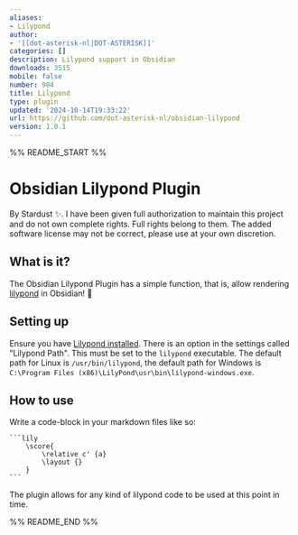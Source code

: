 ```yaml
---
aliases:
- Lilypond
author:
- '[[dot-asterisk-nl|DOT-ASTERISK]]'
categories: []
description: Lilypond support in Obsidian
downloads: 3515
mobile: false
number: 984
title: Lilypond
type: plugin
updated: '2024-10-14T19:33:22'
url: https://github.com/dot-asterisk-nl/obsidian-lilypond
version: 1.0.1
---
```


%% README_START %%

# Obsidian Lilypond Plugin

By Stardust ✨. I have been given full authorization to maintain this project and do not own complete rights. Full rights belong to them.
The added software license may not be correct, please use at your own discretion.

## What is it?

The Obsidian Lilypond Plugin has a simple function, that is, allow rendering [lilypond](https://en.wikipedia.org/wiki/LilyPond) in Obsidian! 🎵

## Setting up

Ensure you have [Lilypond installed](https://lilypond.org/). There is an option in the settings called "Lilypond Path".
This must be set to the `lilypond` executable. The default path for Linux is `/usr/bin/lilypond`, the default path for
Windows is `C:\Program Files (x86)\LilyPond\usr\bin\lilypond-windows.exe`.

## How to use

Write a code-block in your markdown files like so:

	```lily
		\score{
			\relative c' {a}
			\layout {}
		}
	```

The plugin allows for any kind of lilypond code to be used at this point in time.


%% README_END %%